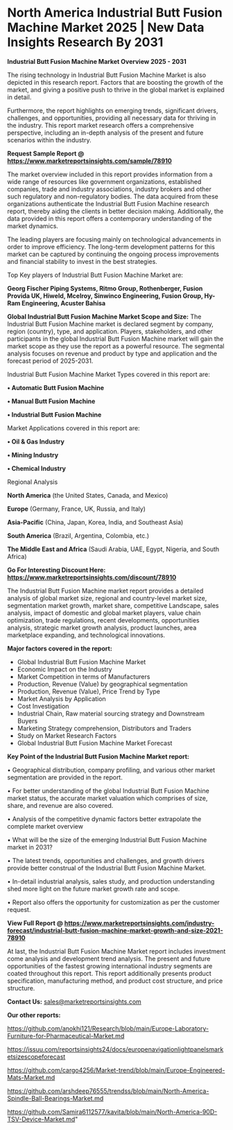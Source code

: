 # North America Industrial Butt Fusion Machine Market 2025 | New Data Insights Research By 2031

<Strong> Industrial Butt Fusion Machine Market Overview 2025 - 2031</strong>

The rising technology in Industrial Butt Fusion Machine Market is also depicted in this research report. Factors that are boosting the growth of the market, and giving a positive push to thrive in the global market is explained in detail.

Furthermore, the report highlights on emerging trends, significant drivers, challenges, and opportunities, providing all necessary data for thriving in the industry. This report market research offers a comprehensive perspective, including an in-depth analysis of the present and future scenarios within the industry.

<strong>Request Sample Report @ <a href=https://www.marketreportsinsights.com/sample/78910>https://www.marketreportsinsights.com/sample/78910</a></strong>

The market overview included in this report provides information from a wide range of resources like government organizations, established companies, trade and industry associations, industry brokers and other such regulatory and non-regulatory bodies. The data acquired from these organizations authenticate the Industrial Butt Fusion Machine research report, thereby aiding the clients in better decision making. Additionally, the data provided in this report offers a contemporary understanding of the market dynamics.

The leading players are focusing mainly on technological advancements in order to improve efficiency. The long-term development patterns for this market can be captured by continuing the ongoing process improvements and financial stability to invest in the best strategies.

Top Key players of Industrial Butt Fusion Machine Market are:

<strong>Georg Fischer Piping Systems, Ritmo Group, Rothenberger, Fusion Provida UK, Hiweld, Mcelroy, Sinwinco Engineering, Fusion Group, Hy-Ram Engineering, Acuster Bahisa</strong>

<strong><b>Global Industrial Butt Fusion Machine Market Scope and Size:</b></strong>
The Industrial Butt Fusion Machine market is declared segment by company, region (country), type, and application. Players, stakeholders, and other participants in the global Industrial Butt Fusion Machine market will gain the market scope as they use the report as a powerful resource. The segmental analysis focuses on revenue and product by type and application and the forecast period of 2025-2031.

Industrial Butt Fusion Machine Market Types covered in this report are:

<strong>• Automatic Butt Fusion Machine

• Manual Butt Fusion Machine

• Industrial Butt Fusion Machine</strong>

Market Applications covered in this report are:

<strong>• Oil & Gas Industry

• Mining Industry

• Chemical Industry</strong> 

Regional Analysis

<strong>North America</strong> (the United States, Canada, and Mexico)

<strong>Europe</strong> (Germany, France, UK, Russia, and Italy)

<strong>Asia-Pacific</strong> (China, Japan, Korea, India, and Southeast Asia)

<strong>South America</strong> (Brazil, Argentina, Colombia, etc.)

<strong>The Middle East and Africa</strong> (Saudi Arabia, UAE, Egypt, Nigeria, and South Africa)

<strong>Go For Interesting Discount Here: <a href=https://www.marketreportsinsights.com/discount/78910>https://www.marketreportsinsights.com/discount/78910</a></strong>

The Industrial Butt Fusion Machine market report provides a detailed analysis of global market size, regional and country-level market size, segmentation market growth, market share, competitive Landscape, sales analysis, impact of domestic and global market players, value chain optimization, trade regulations, recent developments, opportunities analysis, strategic market growth analysis, product launches, area marketplace expanding, and technological innovations.

<strong><b>Major factors covered in the report:</b></strong>
<ul>
  <li>Global Industrial Butt Fusion Machine Market </li>
  <li>Economic Impact on the Industry</li>
  <li>Market Competition in terms of Manufacturers</li>
  <li>Production, Revenue (Value) by geographical segmentation</li>
  <li>Production, Revenue (Value), Price Trend by Type</li>
  <li>Market Analysis by Application</li>
  <li>Cost Investigation</li>
  <li>Industrial Chain, Raw material sourcing strategy and Downstream Buyers</li>
  <li>Marketing Strategy comprehension, Distributors and Traders</li>
  <li>Study on Market Research Factors</li>
  <li>Global Industrial Butt Fusion Machine Market Forecast</li>
</ul>

<strong><b>Key Point of the Industrial Butt Fusion Machine Market report:</b></strong>

• Geographical distribution, company profiling, and various other market segmentation are provided in the report.

• For better understanding of the global Industrial Butt Fusion Machine market status, the accurate market valuation which comprises of size, share, and revenue are also covered.

• Analysis of the competitive dynamic factors better extrapolate the complete market overview

• What will be the size of the emerging Industrial Butt Fusion Machine market in 2031?

• The latest trends, opportunities and challenges, and growth drivers provide better construal of the Industrial Butt Fusion Machine Market.

• In-detail industrial analysis, sales study, and production understanding shed more light on the future market growth rate and scope.

• Report also offers the opportunity for customization as per the customer request.

<strong><b>View Full Report @ <a href=https://www.marketreportsinsights.com/industry-forecast/industrial-butt-fusion-machine-market-growth-and-size-2021-78910>https://www.marketreportsinsights.com/industry-forecast/industrial-butt-fusion-machine-market-growth-and-size-2021-78910</a></b></strong>


At last, the Industrial Butt Fusion Machine Market report includes investment come analysis and development trend analysis. The present and future opportunities of the fastest growing international industry segments are coated throughout this report. This report additionally presents product specification, manufacturing method, and product cost structure, and price structure.

<strong>Contact Us:</strong>
sales@marketreportsinsights.com

<strong>Our other reports:</strong>

<a href=https://github.com/anokhi121/Research/blob/main/Europe-Laboratory-Furniture-for-Pharmaceutical-Market.md>https://github.com/anokhi121/Research/blob/main/Europe-Laboratory-Furniture-for-Pharmaceutical-Market.md</a>

<a href=https://issuu.com/reportsinsights24/docs/europenavigationlightpanelsmarketsizescopeforecast>https://issuu.com/reportsinsights24/docs/europenavigationlightpanelsmarketsizescopeforecast</a>

<a href=https://github.com/cargo4256/Market-trend/blob/main/Europe-Engineered-Mats-Market.md>https://github.com/cargo4256/Market-trend/blob/main/Europe-Engineered-Mats-Market.md</a>

<a href=https://github.com/arshdeep76555/trendss/blob/main/North-America-Spindle-Ball-Bearings-Market.md>https://github.com/arshdeep76555/trendss/blob/main/North-America-Spindle-Ball-Bearings-Market.md</a>

<a href=https://github.com/Samira6112577/kavita/blob/main/North-America-90D-TSV-Device-Market.md>https://github.com/Samira6112577/kavita/blob/main/North-America-90D-TSV-Device-Market.md</a>"
